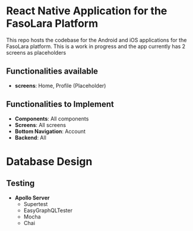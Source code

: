 # React Native Application for the FasoLara Platform

This repo hosts the codebase for the Android and iOS applications for the FasoLara platform. This is a work in progress and the app currently has 2 screens as placeholders

## Functionalities available

- <b>screens</b>: Home, Profile (Placeholder)

## Functionalities to Implement

- <b>Components</b>: All components
- <b>Screens</b>: All screens
- <b>Bottom Navigation</b>: Account
- <b>Backend</b>: All

# Database Design

## Testing

- <b>Apollo Server</b>
  - Supertest
  - EasyGraphQLTester
  - Mocha
  - Chai
